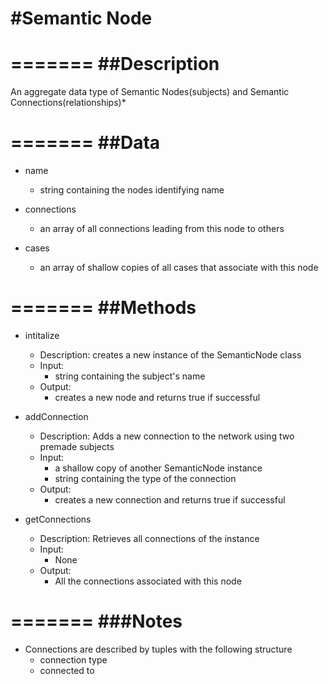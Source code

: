 #Semantic Node
=======

=======
##Description
=======

An aggregate data type of Semantic Nodes(subjects) and Semantic Connections(relationships)*

=======
##Data
=======
* name
	* string containing the nodes identifying name

* connections
	* an array of all connections leading from this node to others

* cases
	* an array of shallow copies of all cases that associate with this node


=======
##Methods
=======
* intitalize
	* Description:
		creates a new instance of the SemanticNode class
	* Input:
		* string containing the subject's name
	* Output:
		* creates a new node and returns true if successful

* addConnection
	* Description:
		Adds a new connection to the network using two premade subjects
	* Input:
		* a shallow copy of another SemanticNode instance
		* string containing the type of the connection 
	* Output:
		* creates a new connection and returns true if successful

* getConnections
	* Description:
		Retrieves all connections of the instance
	* Input:
		* None
	* Output:
		* All the connections associated with this node

=======
###Notes
=======
* Connections are described by tuples with the following structure
	* connection type
	* connected to